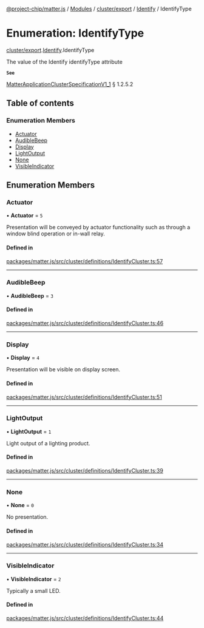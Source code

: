 [@project-chip/matter.js](../README.md) / [Modules](../modules.md) / [cluster/export](../modules/cluster_export.md) / [Identify](../modules/cluster_export.Identify.md) / IdentifyType

# Enumeration: IdentifyType

[cluster/export](../modules/cluster_export.md).[Identify](../modules/cluster_export.Identify.md).IdentifyType

The value of the Identify identifyType attribute

**`See`**

[MatterApplicationClusterSpecificationV1_1](../interfaces/spec_export.MatterApplicationClusterSpecificationV1_1.md) § 1.2.5.2

## Table of contents

### Enumeration Members

- [Actuator](cluster_export.Identify.IdentifyType.md#actuator)
- [AudibleBeep](cluster_export.Identify.IdentifyType.md#audiblebeep)
- [Display](cluster_export.Identify.IdentifyType.md#display)
- [LightOutput](cluster_export.Identify.IdentifyType.md#lightoutput)
- [None](cluster_export.Identify.IdentifyType.md#none)
- [VisibleIndicator](cluster_export.Identify.IdentifyType.md#visibleindicator)

## Enumeration Members

### Actuator

• **Actuator** = ``5``

Presentation will be conveyed by actuator functionality such as through a window blind operation or in-wall
relay.

#### Defined in

[packages/matter.js/src/cluster/definitions/IdentifyCluster.ts:57](https://github.com/project-chip/matter.js/blob/e87b236f/packages/matter.js/src/cluster/definitions/IdentifyCluster.ts#L57)

___

### AudibleBeep

• **AudibleBeep** = ``3``

#### Defined in

[packages/matter.js/src/cluster/definitions/IdentifyCluster.ts:46](https://github.com/project-chip/matter.js/blob/e87b236f/packages/matter.js/src/cluster/definitions/IdentifyCluster.ts#L46)

___

### Display

• **Display** = ``4``

Presentation will be visible on display screen.

#### Defined in

[packages/matter.js/src/cluster/definitions/IdentifyCluster.ts:51](https://github.com/project-chip/matter.js/blob/e87b236f/packages/matter.js/src/cluster/definitions/IdentifyCluster.ts#L51)

___

### LightOutput

• **LightOutput** = ``1``

Light output of a lighting product.

#### Defined in

[packages/matter.js/src/cluster/definitions/IdentifyCluster.ts:39](https://github.com/project-chip/matter.js/blob/e87b236f/packages/matter.js/src/cluster/definitions/IdentifyCluster.ts#L39)

___

### None

• **None** = ``0``

No presentation.

#### Defined in

[packages/matter.js/src/cluster/definitions/IdentifyCluster.ts:34](https://github.com/project-chip/matter.js/blob/e87b236f/packages/matter.js/src/cluster/definitions/IdentifyCluster.ts#L34)

___

### VisibleIndicator

• **VisibleIndicator** = ``2``

Typically a small LED.

#### Defined in

[packages/matter.js/src/cluster/definitions/IdentifyCluster.ts:44](https://github.com/project-chip/matter.js/blob/e87b236f/packages/matter.js/src/cluster/definitions/IdentifyCluster.ts#L44)
